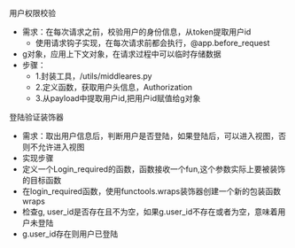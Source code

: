 用户权限校验

* 需求：在每次请求之前，校验用户的身份信息，从token提取用户id
  * 使用请求钩子实现，在每次请求前都会执行，@app.before_request
* g对象，应用上下文对象，在请求过程中可以临时存储数据
* 步骤：
  * 1.封装工具，/utils/middleares.py
  * 2.定义函数，获取用户头信息，Authorization
  * 3.从payload中提取用户id,把用户id赋值给g对象



登陆验证装饰器

* 需求：取出用户信息后，判断用户是否登陆，如果登陆后，可以进入视图，否则不允许进入视图
* 实现步骤
* 定义一个Login_required的函数，函数接收一个fun,这个参数实际上要被装饰的目标函数
* 在login_required函数，使用functools.wraps装饰器创建一个新的包装函数wraps
* 检查g, user_id是否存在且不为空，如果g.user_id不存在或者为空，意味着用户未登陆
* g.user_id存在则用户已登陆